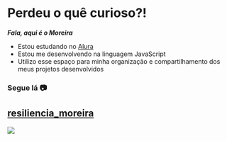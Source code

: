 # Perdeu o quê curioso?! 

***Fala, aqui é o Moreira***

- Estou estudando no [Alura](https://www.alura.com.br)
- Estou me desenvolvendo na linguagem JavaScript
- Utilizo esse espaço para minha organização e compartilhamento dos meus projetos desenvolvidos

### Segue lá 📷

## **[resiliencia_moreira](https://www.instagram.com/resiliencia_moreira/)**

![](https://media1.tenor.com/m/L-IjxnMqxa4AAAAC/mc-kevin.gif)
